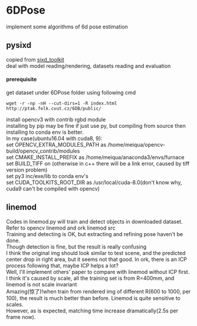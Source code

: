 # 6DPose
implement some algorithms of 6d pose estimation  
## pysixd
copied from [sixd_toolkit](https://github.com/thodan/sixd_toolkit)  
deal with model reading/rendering, datasets reading and evaluation  
#### prerequisite
get dataset under 6DPose folder using following cmd  
```
wget -r -np -nH --cut-dirs=1 -R index.html http://ptak.felk.cvut.cz/6DB/public/
```
install opencv3 with contrib rgbd module  
installing by pip may be fine if just use py, 
but compiling from source then installing to conda env is better.  
In my case(ubuntu16.04 with cuda8, 9):  
set OPENCV_EXTRA_MODULES_PATH as /home/meiqua/opencv-build/opencv_contrib/modules  
set CMAKE_INSTALL_PREFIX as /home/meiqua/anaconda3/envs/furnace  
set BUILD_TIFF on (otherwise in c++ there will be a link error, 
caused by tiff version problem)  
set py3 inc/exe/lib to conda env's  
set CUDA_TOOLKITS_ROOT_DIR as /usr/local/cuda-8.0(don't know why, cuda9 can't be compiled with opencv)  

## linemod
Codes in linemod.py will train and detect objects in downloaded dataset.  
Refer to opencv linemod and ork linemod src  
Training and detecting is OK, but extracting and refining pose haven't be done.  
Though detection is fine, but the result is really confusing  
I think the original img should look similar to test scene,
and the predicted center drop in right area, but it seems not that good.
In ork, there is an ICP process following that, maybe ICP helps a lot?  
Well, I'll implement others' paper to compare with linemod without ICP first.  
I think it's caused by scale, all the training set is from R=400mm, and linemod is not
scale invariant  
Amazing(惊了)!when train from rendered img of different R(600 to 1000, per 100), the result is
much better than before. Linemod is quite sensitive to scales.  
However, as is expected, matching time increase dramatically(2.5s per frame now).
